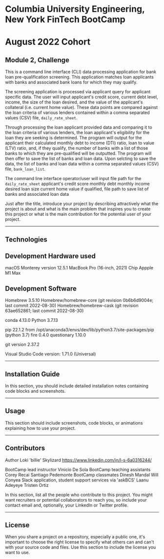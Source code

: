 # Columbia University Engineering, New York FinTech BootCamp 
# August 2022 Cohort
## Module 2, Challenge

This is a command line interface (CLI) data processing application for bank loan pre-qualification screening.  This application matches loan applicants with banks and associated bank loans for which they may qualify.

The screening application is processed via applicant query for applicant specific data.  The user will input applicant's credit score, current debt level, income, the size of the loan desired, and the value of the applicant's collateral (i.e. current home value).  These data points are compared against the loan criteria of various lenders contained within a comma separated values (CSV) file, `daily_rate_sheet`.  

Through processing the loan applicant provided data and comparing it to the loan criteria of various lenders, the loan applicant's eligibility for the loan they are seeking is determined.  The program will output for the applicant their calculated monthly debt to income (DTI) ratio, loan to value (LTV) ratio, and, if they qualify, the number of banks with a list of those banks to which they are pre-qualified will be outputted.  The program will then offer to save the list of banks and loan data.  Upon selcting to save the data, the list of banks and loan data within a comma separated values (CSV) file, `bank_loan_list`.

The command line interface operator/user will input
    file path for the `daily_rate_sheet`
    applicant's
        credit score
        monthly debt
        monthly income
        desired loan size
        current home value
    if qualified, file path to save list of banks and associated loan data

Just after the title, introduce your project by describing attractively what the project is about and what is the main problem that inspires you to create this project or what is the main contribution for the potential user of your project.

---
## Technologies
## Development Hardware used
macOS Monterey version 12.5.1
    MacBook Pro (16-inch, 2021)
    Chip Appple M1 Max

## Development Software

Homebrew 3.5.10
    Homebrew/homebrew-core (git revision 0b6b6d9004e; last commit 2022-08-30)
    Homebrew/homebrew-cask (git revision 63ae652861; last commit 2022-08-30)

conda 4.13.0
Python 3.7.13

pip 22.1.2 from /opt/anaconda3/envs/dev/lib/python3.7/site-packages/pip (python 3.7)
    fire 0.4.0
    questionary 1.10.0

git version 2.37.2

Visual Studio Code version: 1.71.0 (Universal)

---

## Installation Guide

In this section, you should include detailed installation notes containing code blocks and screenshots.

---

## Usage

This section should include screenshots, code blocks, or animations explaining how to use your project.

---

## Contributors
Author
    Loki 'billie' Skylizard
    https://www.linkedin.com/in/l-s-6a0316244/

BootCamp lead instructor
    Vinicio De Sola
BootCamp teaching assistants
    Corey Recai
    Santiago Pedemonte
BootCamp classmates
    Dinesh Mandal
    Will Conyea
Slack application, student support services via 'askBCS'
    Laanu Adeyeye
    Tristen Ortiz

In this section, list all the people who contribute to this project. You might want recruiters or potential collaborators to reach you, so include your contact email and, optionally, your LinkedIn or Twitter profile.

---

## License

When you share a project on a repository, especially a public one, it's important to choose the right license to specify what others can and can't with your source code and files. Use this section to include the license you want to use.
